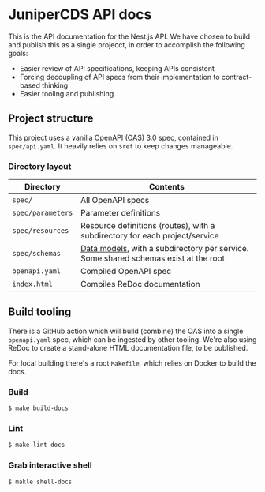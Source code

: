 # JuniperCDS API docs

This is the API documentation for the Nest.js API. We have chosen to build and publish this as a single projecct, in order to accomplish the following goals:

- Easier review of API specifications, keeping APIs consistent
- Forcing decoupling of API specs from their implementation to contract-based thinking
- Easier tooling and publishing
## Project structure

This project uses a vanilla OpenAPI (OAS) 3.0 spec, contained in `spec/api.yaml`. It heavily relies on `$ref` to keep changes manageable.

### Directory layout

| Directory         | Contents                                                                                                                                  |
|-------------------|-------------------------------------------------------------------------------------------------------------------------------------------|
| `spec/`           | All OpenAPI specs                                                                                                                         |
| `spec/parameters` | Parameter definitions                                                                                                                     |
| `spec/resources`  | Resource definitions (routes), with a subdirectory for each project/service                                                               |
| `spec/schemas`    | [Data models](https://swagger.io/docs/specification/data-models/), with a subdirectory per service. Some shared schemas exist at the root |
| `openapi.yaml`    | Compiled OpenAPI spec                                                                                                                     |
| `index.html`      | Compiles ReDoc documentation                                                                                                              |

## Build tooling

There is a GitHub action which will build (combine) the OAS into a single `openapi.yaml` spec, which can be ingested by other tooling. We're also using ReDoc to create a stand-alone HTML documentation file, to be published.

For local building there's a root `Makefile`, which relies on Docker to build the docs.

### Build

```bash
$ make build-docs
```

### Lint
```bash
$ make lint-docs
```

### Grab interactive shell
```bash
$ makle shell-docs
```
